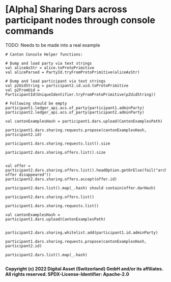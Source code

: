 # [Alpha] Sharing Dars across participant nodes through console commands

TODO: Needs to be made into a real example

```angular2html
# Canton Console Helper functions:

# Dump and load party via text strings
val aliceAsStr = alice.toProtoPrimitive
val aliceParsed = PartyId.tryFromProtoPrimitive(aliceAsStr)

# Dump and load participant via text strings
val p2UidString = participant2.id.uid.toProtoPrimitive
val p2FromUid = ParticipantId(UniqueIdentifier.tryFromProtoPrimitive(p2UidString))
```

```
# Following should be empty
participant1.ledger_api.acs.of_party(participant1.adminParty)
participant2.ledger_api.acs.of_party(participant2.adminParty)

val cantonExamplesHash = participant1.dars.upload(CantonExamplesPath)

participant1.dars.sharing.requests.propose(cantonExamplesHash, participant2.id)

participant1.dars.sharing.requests.list().size

participant2.dars.sharing.offers.list().size


val offer = participant2.dars.sharing.offers.list().headOption.getOrElse(fail("archive offer disappeared"))
participant2.dars.sharing.offers.accept(offer.id)

participant2.dars.list().map(_.hash) should contain(offer.darHash)

participant2.dars.sharing.offers.list()

participant1.dars.sharing.requests.list()

val cantonExamplesHash =
participant1.dars.upload(CantonExamplesPath)


participant2.dars.sharing.whitelist.add(participant1.id.adminParty)

participant1.dars.sharing.requests.propose(cantonExamplesHash, participant2.id)

participant2.dars.list().map(_.hash) 


```


**Copyright (c) 2022 Digital Asset (Switzerland) GmbH and/or its affiliates. All rights reserved.
SPDX-License-Identifier: Apache-2.0**

